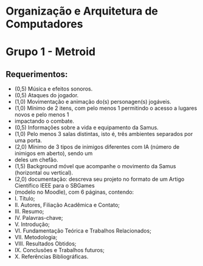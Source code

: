# Organização e Arquitetura de Computadores

# Grupo 1 - Metroid
## Requerimentos:
- (0,5) Música e efeitos sonoros.
- (0,5) Ataques do jogador.
- (1,0) Movimentação e animação do(s) personagen(s) jogáveis.
- (1,0) Mínimo de 2 itens, com pelo menos 1 permitindo o acesso a lugares novos e pelo menos 1
- impactando o combate.
- (0,5) Informações sobre a vida e equipamento da Samus.
- (1,0) Pelo menos 3 salas distintas, isto é, três ambientes separados por uma porta.
- (2,0) Mínimo de 3 tipos de inimigos diferentes com IA (número de inimigos em aberto), sendo um
- deles um chefão.
- (1,5) Background móvel que acompanhe o movimento da Samus (horizontal ou vertical).
- (2,0) documentação: descreva seu projeto no formato de um Artigo Científico IEEE para o SBGames
- (modelo no Moodle), com 6 páginas, contendo:
- I. Título;
- II. Autores, Filiação Acadêmica e Contato;
- III. Resumo;
- IV. Palavras-chave;
- V. Introdução;
- VI. Fundamentação Teórica e Trabalhos Relacionados;
- VII. Metodologia;
- VIII. Resultados Obtidos;
- IX. Conclusões e Trabalhos futuros;
- X. Referências Bibliográficas.